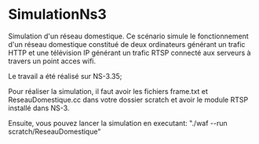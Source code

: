 # SimulationNs3
Simulation d'un réseau domestique.
Ce scénario simule le fonctionnement d'un réseau domestique constitué de deux ordinateurs générant un trafic HTTP et une télévision IP générant un trafic RTSP connecté aux serveurs à travers un point acces wifi.

Le travail a été réalisé sur NS-3.35;

Pour réaliser la simulation, il faut avoir les fichiers frame.txt et ReseauDomestique.cc  dans votre dossier scratch et avoir le module RTSP installé dans NS-3.

Ensuite, vous pouvez lancer la simulation en executant: 
"./waf --run scratch/ReseauDomestique"
